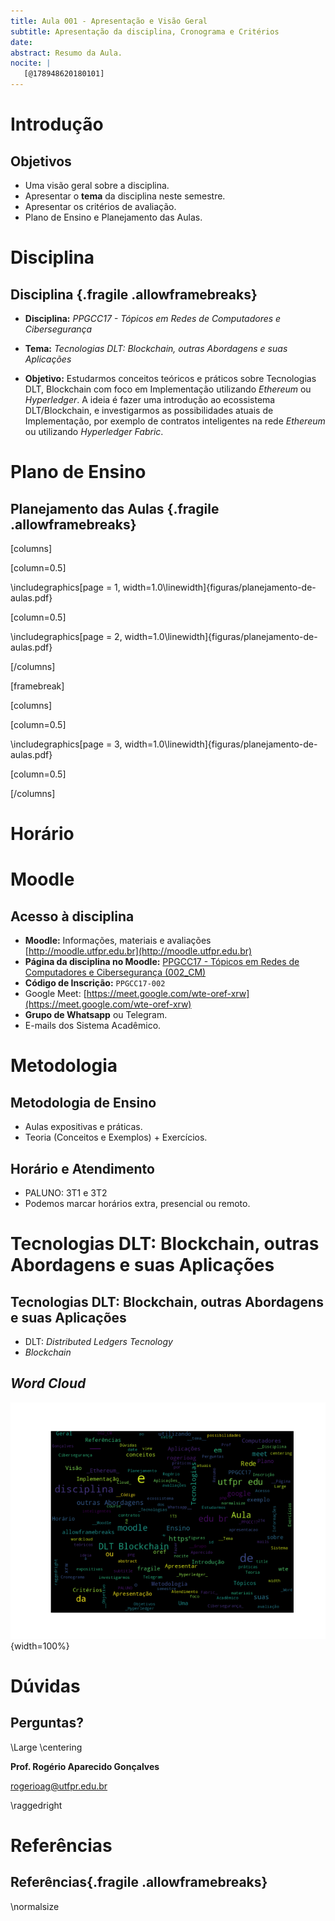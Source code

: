 ```yaml
---
title: Aula 001 - Apresentação e Visão Geral
subtitle: Apresentação da disciplina, Cronograma e Critérios
date: 
abstract: Resumo da Aula.
nocite: |
   [@178948620180101]
---
```


# Introdução

## Objetivos

* Uma visão geral sobre a disciplina.
* Apresentar o __tema__ da disciplina neste semestre.
* Apresentar os critérios de avaliação.
* Plano de Ensino e Planejamento das Aulas.

# Disciplina

## Disciplina {.fragile .allowframebreaks}

* __Disciplina:__ _PPGCC17 - Tópicos em Redes de Computadores e Cibersegurança_

* __Tema:__ _Tecnologias DLT: Blockchain, outras Abordagens e suas Aplicações_

* __Objetivo:__ Estudarmos conceitos teóricos e práticos sobre Tecnologias DLT, Blockchain com foco em Implementação utilizando _Ethereum_ ou _Hyperledger_. A ideia é fazer uma introdução ao ecossistema DLT/Blockchain, e investigarmos as possibilidades atuais de Implementação, por exemplo de contratos inteligentes na rede _Ethereum_ ou utilizando _Hyperledger Fabric_.

# Plano de Ensino

## Planejamento das Aulas {.fragile .allowframebreaks}

<!--![Planejamento de Aulas](figuras/planejamento-de-aulas.pdf "Planejamento de Aulas")-->


[columns]

[column=0.5]

\includegraphics[page = 1, width=1.0\linewidth]{figuras/planejamento-de-aulas.pdf}

[column=0.5]

\includegraphics[page = 2, width=1.0\linewidth]{figuras/planejamento-de-aulas.pdf}

[/columns]

[framebreak]

[columns]

[column=0.5]

\includegraphics[page = 3, width=1.0\linewidth]{figuras/planejamento-de-aulas.pdf}

[column=0.5]

<!--\includegraphics[page = 4, width=1.0\linewidth]{figuras/planejamento-de-aulas.pdf}-->

[/columns]

# Horário

# Moodle

## Acesso à disciplina

* __Moodle:__ Informações, materiais e avaliações [http://moodle.utfpr.edu.br](http://moodle.utfpr.edu.br)
* __Página da disciplina no Moodle:__ [PPGCC17 - Tópicos em Redes de Computadores e Cibersegurança (002_CM)](https://moodle.utfpr.edu.br/course/view.php?id=22942)
* __Código de Inscrição:__ `PPGCC17-002`
* Google Meet: [https://meet.google.com/wte-oref-xrw](https://meet.google.com/wte-oref-xrw)
* __Grupo de Whatsapp__ ou Telegram.
* E-mails dos Sistema Acadêmico.

# Metodologia

## Metodologia de Ensino

* Aulas expositivas e práticas.
* Teoria (Conceitos e Exemplos) + Exercícios.

## Horário e Atendimento

* PALUNO: 3T1 e 3T2
* Podemos marcar horários extra, presencial ou remoto.

# Tecnologias DLT: Blockchain, outras Abordagens e suas Aplicações

## Tecnologias DLT: Blockchain, outras Abordagens e suas Aplicações

* DLT: _Distributed Ledgers Tecnology_
* _Blockchain_


## _Word Cloud_ 

![](figuras/aula-001-apresentacao.md.wordcloud.png){width=100%}

# Dúvidas

## Perguntas?

\Large
\centering

**Prof. Rogério Aparecido Gonçalves**
	
[rogerioag@utfpr.edu.br](rogerioag@utfpr.edu.br)

\raggedright

# Referências

## Referências{.fragile .allowframebreaks}
\normalsize
